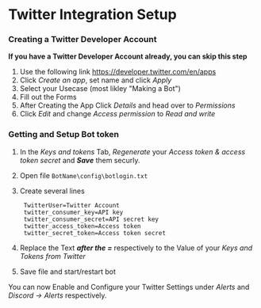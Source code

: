 ﻿# Twitter Integration Setup

### Creating a Twitter Developer Account

**If you have a Twitter Developer Account already, you can skip this step**

1. Use the following link https://developer.twitter.com/en/apps
2. Click *Create an app*, set name and click *Apply*
3. Select your Usecase (most likley "Making a Bot")
4. Fill out the Forms
5. After Creating the App Click *Details* and head over to *Permissions*
6. Click *Edit* and change *Access permission* to *Read and write*

### Getting and Setup Bot token

1. In the *Keys and tokens* Tab, *Regenerate* your *Access token & access token secret* and **_Save_** them securly.
2. Open file `BotName\config\botlogin.txt`
3. Create several lines 

	``` 
	 TwitterUser=Twitter Account
	 twitter_consumer_key=API key
	 twitter_consumer_secret=API secret key
	 twitter_access_token=Access token
	 twitter_secret_token=Access token secret
	 ```

4. Replace the Text **_after the =_** respectively to the Value of your *Keys and Tokens from Twitter*
5. Save file and start/restart bot

You can now Enable and Configure your Twitter Settings under *Alerts* and *Discord -> Alerts* respectively.